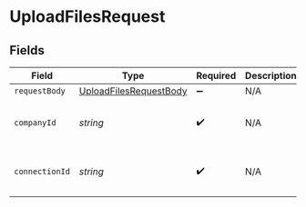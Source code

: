 # UploadFilesRequest


## Fields

| Field                                                                       | Type                                                                        | Required                                                                    | Description                                                                 | Example                                                                     |
| --------------------------------------------------------------------------- | --------------------------------------------------------------------------- | --------------------------------------------------------------------------- | --------------------------------------------------------------------------- | --------------------------------------------------------------------------- |
| `requestBody`                                                               | [UploadFilesRequestBody](../../models/operations/UploadFilesRequestBody.md) | :heavy_minus_sign:                                                          | N/A                                                                         |                                                                             |
| `companyId`                                                                 | *string*                                                                    | :heavy_check_mark:                                                          | N/A                                                                         | 8a210b68-6988-11ed-a1eb-0242ac120002                                        |
| `connectionId`                                                              | *string*                                                                    | :heavy_check_mark:                                                          | N/A                                                                         | 2e9d2c44-f675-40ba-8049-353bfcb5e171                                        |